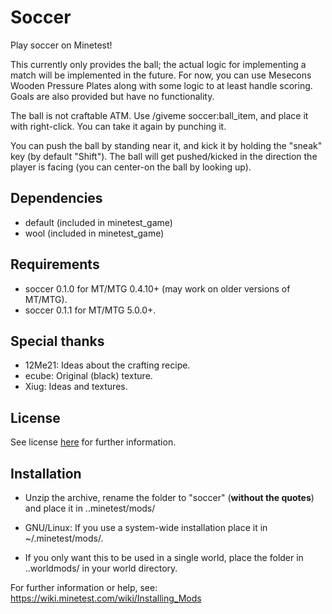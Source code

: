 # Soccer

Play soccer on Minetest!

This currently only provides the ball; the actual logic for implementing a match
will be implemented in the future. For now, you can use Mesecons Wooden Pressure
Plates along with some logic to at least handle scoring. Goals are also provided
but have no functionality.

The ball is not craftable ATM. Use /giveme soccer:ball_item, and place it with
right-click. You can take it again by punching it.

You can push the ball by standing near it, and kick it by holding the "sneak"
key (by default "Shift"). The ball will get pushed/kicked in the direction the
player is facing (you can center-on the ball by looking up).

## Dependencies
- default (included in minetest_game)
- wool (included in minetest_game)

## Requirements
- soccer 0.1.0 for MT/MTG 0.4.10+ (may work on older versions of MT/MTG).
- soccer 0.1.1 for MT/MTG 5.0.0+.

## Special thanks
- 12Me21: Ideas about the crafting recipe.
- ecube: Original (black) texture.
- Xiug: Ideas and textures.


## License
See license [here](https://github.com/kaeza/minetest-soccer/blob/master/LICENSE.txt) for further information.

## Installation
- Unzip the archive, rename the folder to "soccer" (**without the quotes**) and
place it in ..minetest/mods/

- GNU/Linux: If you use a system-wide installation place
    it in ~/.minetest/mods/.

- If you only want this to be used in a single world, place
    the folder in ..worldmods/ in your world directory.

For further information or help, see:
https://wiki.minetest.com/wiki/Installing_Mods
